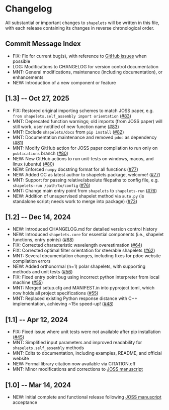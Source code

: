 # Changelog
All substantial or important changes to `shapelets` will be written in this file, with each release containing its changes in reverse chronological order.

## Commit Message Index
- FIX: Fix for current bug(s), with reference to [GitHub issues](https://github.com/uw-comphys/shapelets/issues) when possible 
- LOG: Modifications to CHANGELOG for version control documentation
- MNT: General modifications, maintenance (including documentation), or enhancements 
- NEW: Introduction of a new component or feature

## [1.3] -- Oct 27, 2025
- FIX: Restored original importing schemes to match JOSS paper, e.g. `from shapelets.self_assembly import orientation` ([#83](https://github.com/uw-comphys/shapelets/pull/83))
- MNT: Deprecated function warnings; old imports (from JOSS paper) will still work, user notified of new function name ([#83](https://github.com/uw-comphys/shapelets/pull/83))
- MNT: Exclude `shapelets/docs` from `pip install` ([#82](https://github.com/uw-comphys/shapelets/pull/82))
- MNT: Documentation maintenance and removed `pdoc` as dependency ([#81](https://github.com/uw-comphys/shapelets/pull/81))
- MNT: Modify GitHub action for JOSS paper compilation to run only on `publications` branch ([#80](https://github.com/uw-comphys/shapelets/pull/80))
- NEW: New GitHub actions to run unit-tests on windows, macos, and linux (ubuntu) ([#80](https://github.com/uw-comphys/shapelets/pull/80))
- NEW: Enforced `numpy` docstring format for all functions ([#77](https://github.com/uw-comphys/shapelets/pull/77))
- NEW: Added CC as latest author to shapelets package, welcome! ([#77](https://github.com/uw-comphys/shapelets/pull/77))
- MNT: Support for passing relative/absolute filepaths to config file, e.g. `shapelets-run /path/to/config` ([#76](https://github.com/uw-comphys/shapelets/pull/76))
- MNT: Change main entry point from `shapelets` to `shapelets-run` ([#76](https://github.com/uw-comphys/shapelets/pull/76))
- NEW: Addition of unsupervised shapelet method via `auto.py` (is standalone script; needs work to merge into package) ([#73](https://github.com/uw-comphys/shapelets/pull/73))

## [1.2] -- Dec 14, 2024
- NEW: Introduced CHANGELOG.md for detailed version control history 
- NEW: Introduced `shapelets.core` for essential components (i.e., shapelet functions, entry points) ([#68](https://github.com/uw-comphys/shapelets/pull/68))
- FIX: Corrected characteristic wavelength overestimation ([#64](https://github.com/uw-comphys/shapelets/pull/64))
- FIX: Corrected optimal filter orientation for steerable shapelets ([#62](https://github.com/uw-comphys/shapelets/pull/62)) 
- MNT: Several documentation changes, including fixes for pdoc website compilation errors  
- NEW: Added orthonormal (n=1) polar shapelets, with supporting methods and unit tests ([#56](https://github.com/uw-comphys/shapelets/pull/56))
- FIX: Fixed entry point bug using incorrect python interpreter from local machine ([#55](https://github.com/uw-comphys/shapelets/pull/55))
- MNT: Merged setup.cfg and MANIFEST.in into pyproject.toml, which now holds all project specifications ([#55](https://github.com/uw-comphys/shapelets/pull/55))
- MNT: Replaced existing Python response distance with C++ implementation, achieving ~15x speed-up! ([#48](https://github.com/uw-comphys/shapelets/pull/48))

## [1.1] -- Apr 12, 2024
- FIX: Fixed issue where unit tests were not available after pip installation ([#45](https://github.com/uw-comphys/shapelets/pull/45))
- MNT: Simplified input parameters and improved readability for `shapelets.self_assembly` methods 
- MNT: Edits to documentation, including examples, README, and official website
- NEW: Formal library citation now available via CITATION.cff 
- MNT: Minor modifications and corrections to [JOSS manuscript](https://joss.theoj.org/papers/10.21105/joss.06058)

## [1.0] -- Mar 14, 2024
- NEW: Initial complete and functional release following [JOSS manuscript](https://joss.theoj.org/papers/10.21105/joss.06058) acceptance